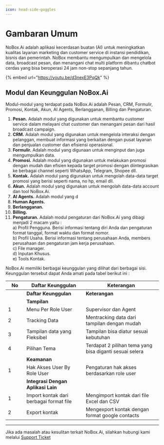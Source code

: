 ```yaml
---
icon: head-side-goggles
---
```


# Gambaran Umum

NoBox.Ai adalah aplikasi kecerdasan buatan (Al) untuk meningkatkan kualitas layanan marketing dan customer service di instansi pendidikan, bisnis dan pemerintah. NoBox membantu mengumpulkan dan mengelola data, broadcast pesan, dan menangani chat multi platform dibantu chatbot cerdas yang bisa beroperasi 24 jam non-stop sepanjang tahun.

{% embed url="https://youtu.be/d3nexE3PqQk" %}

## **Modul dan Keunggulan NoBox.Ai**

Modul-modul yang terdapat pada NoBox.Ai adalah Pesan, CRM, Formulir, Promosi, Kontak, Akun, AI Agents, Berlangganan, Billing dan Pengaturan.

1. **Pesan.** Adalah modul yang digunakan untuk membantu customer service dalam melayani chat customer dan menangani pesan dari hasil broadcast campaign.
2. **CRM.** Adalah modul yang digunakan untuk mengelola interaksi dengan pelanggan, membuat informasi yang berkaitan dengan pusat layanan dan penjualan customer dan efisiensi operasional.
3. **Formulir.** Adalah modul yang digunaan untuk menginput dan juga mengumpulkan data.
4. **Promosi.** Adalah modul yang digunakan untuk melakukan promosi dengan mudah dan efisien kepada target promosi dengan diintegrasikan ke berbagai channel seperti WhatsApp, Telegram, Shopee dll.
5. **Kontak.** Adalah modul yang digunakan untuk mengolah data-data target promosi yang berisi seperti nama, no hp, email dll.
6. **Akun.** Adalah modul yang digunakan untuk mengolah data-data account dan tool NoBox.Ai.
7. **AI Agents.** Adalah modul yang d
8. **Human Agents.**
9. **Berlangganan.**
10. **Billing.**
11. **Pengaturan.** Adalah modul pengaturan dari NoBox.Ai yang dibagi menjadi 2 macam yaitu :\
    a) Profil Pengguna. Berisi informasi tentang diri Anda dan pengaturan format tanggal, format waktu dan format nomor.\
    b) Profil Usaha. Berisi informasi tentang perusahaan Anda, members perusahaan dan pengaturan jam kerja perusahaan.\
    c) File manager.\
    d) Inputan Khusus.\
    e) Tools Kontak.

NoBox.Ai memiliki berbagai keunggulan yang dilihat dari berbagai sisi. Keunggulan tersebut dapat Anda amati pada tabel berikut ini :

<table><thead><tr><th width="44.79998779296875">No</th><th>Daftar Keunggulan</th><th>Keterangan</th></tr></thead><tbody><tr><td></td><td><strong>Daftar Keunggulan</strong></td><td><strong>Keterangan</strong></td></tr><tr><td></td><td><strong>Tampilan</strong> </td><td></td></tr><tr><td>1</td><td>Menu Per Role User</td><td>Supervisor dan Agent</td></tr><tr><td>2</td><td>Tracking Data</td><td>Mentracking data dari tampilan dengan mudah</td></tr><tr><td>3</td><td>Tampilan data yang Fleksibel</td><td>Tampilan bisa diatur sesuai kebutuhan</td></tr><tr><td>4</td><td>Pilihan Tema</td><td>Terdapat 2 pilihan tema yang bisa diganti sesuai selera</td></tr><tr><td></td><td><strong>Keamanan</strong></td><td></td></tr><tr><td>1</td><td>Hak Akses User By Role User</td><td>Pengaturan hak akses berdasarkan role user</td></tr><tr><td></td><td><strong>Integrasi Dengan Aplikasi Lain</strong></td><td></td></tr><tr><td>1</td><td>Import kontak dari berbagai format file</td><td>Mengimport kontak dari file Excel dan CSV</td></tr><tr><td>2</td><td>Export kontak</td><td>Mengexport kontak dengan format google contacts</td></tr></tbody></table>

***

Jika ada masalah atau kesulitan terkait NoBox.Ai, silahkan hubungi kami melalui [Support Ticket](https://crm.nobox.ai/clients/tickets)
